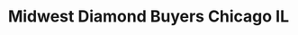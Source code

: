 ---
title: "Midwest Diamond Buyers Chicago IL"
url: /chicago/midwest-diamond-buyers-chicago-il/
shop: shop
---
